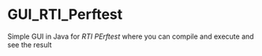 # GUI_RTI_Perftest
Simple GUI in Java for *RTI PErftest* where you can compile and execute and see the result
